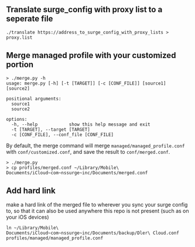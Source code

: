## Translate surge_config with proxy list to a seperate file
```shell
./translate https://address_to_surge_config_with_proxy_lists > proxy.list
```



## Merge managed profile with your customized portion

```shell
> ./merge.py -h
usage: merge.py [-h] [-t [TARGET]] [-c [CONF_FILE]] [source1] [source2]

positional arguments:
  source1
  source2

options:
  -h, --help            show this help message and exit
  -t [TARGET], --target [TARGET]
  -c [CONF_FILE], --conf_file [CONF_FILE]
```

By default, the merge command will merge `managed/managed_profile.conf ` with `conf/customized.conf`, and save the result to `conf/merged.conf`.

```shell
> ./merge.py
> cp profiles/merged.conf ~/Library/Mobile\ Documents/iCloud~com~nssurge~inc/Documents/merged.conf
```



## Add hard link

make a hard link of the merged file to wherever you sync your surge config to, so that it can also be used anywhere this repo is not present (such as on your iOS devices)

```shell
ln ~/Library/Mobile\ Documents/iCloud~com~nssurge~inc/Documents/backup/Dler\ Cloud.conf profiles/managed/managed_profile.conf
```
